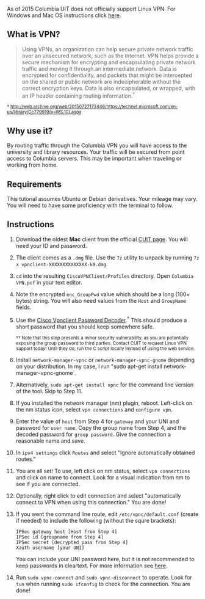 As of 2015 Columbia UIT does not officially support Linux VPN. For Windows and
Mac OS instructions click [here](https://cuit.columbia.edu/vpn).

## What is VPN?

> Using VPNs, an organization can help secure private network traffic over an
unsecured network, such as the Internet. VPN helps provide a secure mechanism
for encrypting and encapsulating private network traffic and moving it through
an intermediate network. Data is encrypted for confidentiality, and packets
that might be intercepted on the shared or public network are indecipherable
without the correct encryption keys. Data is also encapsulated, or wrapped,
with an IP header containing routing information.<sup>†</sup> 

<sup>† http://web.archive.org/web/20150727173446/https://technet.microsoft.com/en-us/library/Cc779919(v=WS.10).aspx</sup>

## Why use it?

By routing traffic through the Columbia VPN you will have access to the
university and library resources. Your traffic will be secured from point
access to Columbia servers. This may be important when traveling or working
from home.

## Requirements

This tutorial assumes Ubuntu or Debian derivatives. Your mileage may vary. You
will need to have some proficiency with the terminal to follow.

## Instructions

1. Download the oldest **Mac** client from the official [CUIT
page](https://cuit.columbia.edu/vpn). You will need your ID and password.

2. The client comes as a `.dmg` file. Use the `7z` utility to unpack by running
`7z x vpnclient-XXXXXXXXXXXXXX-k9.dmg`.

3. `cd` into the resulting `CiscoVPNClient/Profiles` directory. Open `Columbia
VPN.pcf` in your text editor.

4. Note the encrypted `enc_GroupPwd` value which should be a long (100+ bytes)
string. You will also need values from the `Host` and `GroupName` fields.

5. Use the [Cisco Vpnclient Password
Decoder](https://www.unix-ag.uni-kl.de/~massar/bin/cisco-decode).<sup>†</sup>
This should produce a short password that you should keep somewhere safe.

    <sup>†† Note that this step presents a minor security vulnerability, as you are
    potentially exposing the group password to third parties. Contact CUIT to
    request Linux VPN support today! Until they do, run the C script locally
    instead of using the web service.</sup>

6. Install `network-manager-vpnc` or `network-manager-vpnc-gnome` depending on
your distribution. In my case, I run "sudo apt-get install
network-manager-vpnc-gnome`.

7. Alternatively, `sudo apt-get install vpnc` for the command line version of
the tool. Skip to Step 11.

8. If you installed the network manager (nm) plugin, reboot. Left-click on the
nm status icon, select `vpn connections` and `configure vpn`.

9. Enter the value of `host` from Step 4 for `gateway` and your UNI
and password for `user name`. Copy the group name from Step 4, and the decoded
password for `group password`. Give the connection a reasonable name and save.

10. In `ipv4 settings` click `Routes` and select "Ignore automatically obtained
routes."

11. You are all set! To use, left click on nm status, select `vpn connections`
and click on name to connect. Look for a visual indication from nm to see if
you are connected.

12. Optionally, right click to edit connection and select "automatically
connect to VPN when using this connection." You are done!

13. If you went the command line route, edit `/etc/vpnc/default.conf` (create
if needed) to include the following (without the squre brackets):

    ```
    IPSec gateway host [Host from Step 4]
    IPSec id [groupname from Step 4]
    IPSec secret [decrypted pass from Step 4]
    Xauth username [your UNI]
    ```
    You can include your UNI password here, but it is not recommended to
    keep passwords in cleartext. For more information see
    [here](http://web.archive.org/web/20150725230515/http://www.debuntu.org/how-to-connect-to-a-cisco-vpn-with-vpnc/).</sup>

14. Run `sudo vpnc-connect` and `sudo vpnc-disconnect` to operate. Look for
`tun` when running `sudo ifconfig` to check for the connection. You are done!
